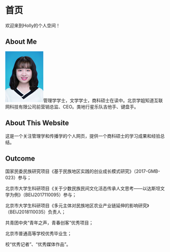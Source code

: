 # 首页

欢迎来到Holly的个人空间！

## About Me
<img src="images/个人照片.jpg" style="zoom:25%;" />管理学学士，文学学士，商科硕士在读中。北京学姐知道互联网科技有限公司前营销总监、CEO。类地行星乐队吉他手、键盘手。


## About This Website

这是一个关注管理学和传播学的个人网页，提供一个商科硕士的学习成果和经验总结。

## Outcome

国家民委民族研究项目《基于民族地区实践的创业成长模式研究》（2017-GMB-023）参与；

北京市大学生科研项目《关于少数民族民间文化活态传承人文思考——以达斯坦文学为例》（BEIJ2017110095）参与；

北京市大学生科研项目《多元主体对民族地区农业产业链延伸的影响研究》（BEIJ2018110035）负责人；

共青团中央“青年之声，青春创客”优秀项目；

北京市普通高等学校优秀毕业生；

校“优秀记者”、“优秀媒体作品”。